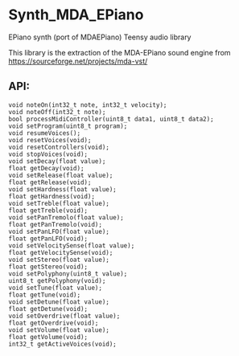 # Synth_MDA_EPiano

EPiano synth (port of MDAEPiano) Teensy audio library

This library is the extraction of the MDA-EPiano sound engine from https://sourceforge.net/projects/mda-vst/

## API:

    void noteOn(int32_t note, int32_t velocity);
    void noteOff(int32_t note);
    bool processMidiController(uint8_t data1, uint8_t data2);
    void setProgram(uint8_t program);
    void resumeVoices();
    void resetVoices(void);
    void resetControllers(void);
    void stopVoices(void);
    void setDecay(float value);
    float getDecay(void);
    void setRelease(float value);
    float getRelease(void);
    void setHardness(float value);
    float getHardness(void);
    void setTreble(float value);
    float getTreble(void);
    void setPanTremolo(float value);
    float getPanTremolo(void);
    void setPanLFO(float value);
    float getPanLFO(void);
    void setVelocitySense(float value);
    float getVelocitySense(void);
    void setStereo(float value);
    float getStereo(void);
    void setPolyphony(uint8_t value);
    uint8_t getPolyphony(void);
    void setTune(float value);
    float getTune(void);
    void setDetune(float value);
    float getDetune(void);
    void setOverdrive(float value);
    float getOverdrive(void);
    void setVolume(float value);
    float getVolume(void);
    int32_t getActiveVoices(void);


